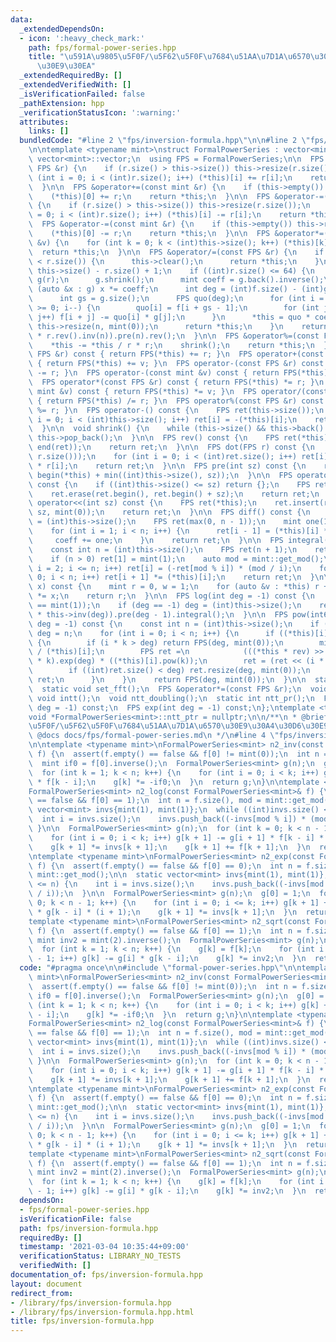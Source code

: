 ```yaml
---
data:
  _extendedDependsOn:
  - icon: ':heavy_check_mark:'
    path: fps/formal-power-series.hpp
    title: "\u591A\u9805\u5F0F/\u5F62\u5F0F\u7684\u51AA\u7D1A\u6570\u30E9\u30A4\u30D6\
      \u30E9\u30EA"
  _extendedRequiredBy: []
  _extendedVerifiedWith: []
  _isVerificationFailed: false
  _pathExtension: hpp
  _verificationStatusIcon: ':warning:'
  attributes:
    links: []
  bundledCode: "#line 2 \"fps/inversion-formula.hpp\"\n\n#line 2 \"fps/formal-power-series.hpp\"\
    \n\ntemplate <typename mint>\nstruct FormalPowerSeries : vector<mint> {\n  using\
    \ vector<mint>::vector;\n  using FPS = FormalPowerSeries;\n\n  FPS &operator+=(const\
    \ FPS &r) {\n    if (r.size() > this->size()) this->resize(r.size());\n    for\
    \ (int i = 0; i < (int)r.size(); i++) (*this)[i] += r[i];\n    return *this;\n\
    \  }\n\n  FPS &operator+=(const mint &r) {\n    if (this->empty()) this->resize(1);\n\
    \    (*this)[0] += r;\n    return *this;\n  }\n\n  FPS &operator-=(const FPS &r)\
    \ {\n    if (r.size() > this->size()) this->resize(r.size());\n    for (int i\
    \ = 0; i < (int)r.size(); i++) (*this)[i] -= r[i];\n    return *this;\n  }\n\n\
    \  FPS &operator-=(const mint &r) {\n    if (this->empty()) this->resize(1);\n\
    \    (*this)[0] -= r;\n    return *this;\n  }\n\n  FPS &operator*=(const mint\
    \ &v) {\n    for (int k = 0; k < (int)this->size(); k++) (*this)[k] *= v;\n  \
    \  return *this;\n  }\n\n  FPS &operator/=(const FPS &r) {\n    if (this->size()\
    \ < r.size()) {\n      this->clear();\n      return *this;\n    }\n    int n =\
    \ this->size() - r.size() + 1;\n    if ((int)r.size() <= 64) {\n      FPS f(*this),\
    \ g(r);\n      g.shrink();\n      mint coeff = g.back().inverse();\n      for\
    \ (auto &x : g) x *= coeff;\n      int deg = (int)f.size() - (int)g.size() + 1;\n\
    \      int gs = g.size();\n      FPS quo(deg);\n      for (int i = deg - 1; i\
    \ >= 0; i--) {\n        quo[i] = f[i + gs - 1];\n        for (int j = 0; j < gs;\
    \ j++) f[i + j] -= quo[i] * g[j];\n      }\n      *this = quo * coeff;\n     \
    \ this->resize(n, mint(0));\n      return *this;\n    }\n    return *this = ((*this).rev().pre(n)\
    \ * r.rev().inv(n)).pre(n).rev();\n  }\n\n  FPS &operator%=(const FPS &r) {\n\
    \    *this -= *this / r * r;\n    shrink();\n    return *this;\n  }\n\n  FPS operator+(const\
    \ FPS &r) const { return FPS(*this) += r; }\n  FPS operator+(const mint &v) const\
    \ { return FPS(*this) += v; }\n  FPS operator-(const FPS &r) const { return FPS(*this)\
    \ -= r; }\n  FPS operator-(const mint &v) const { return FPS(*this) -= v; }\n\
    \  FPS operator*(const FPS &r) const { return FPS(*this) *= r; }\n  FPS operator*(const\
    \ mint &v) const { return FPS(*this) *= v; }\n  FPS operator/(const FPS &r) const\
    \ { return FPS(*this) /= r; }\n  FPS operator%(const FPS &r) const { return FPS(*this)\
    \ %= r; }\n  FPS operator-() const {\n    FPS ret(this->size());\n    for (int\
    \ i = 0; i < (int)this->size(); i++) ret[i] = -(*this)[i];\n    return ret;\n\
    \  }\n\n  void shrink() {\n    while (this->size() && this->back() == mint(0))\
    \ this->pop_back();\n  }\n\n  FPS rev() const {\n    FPS ret(*this);\n    reverse(begin(ret),\
    \ end(ret));\n    return ret;\n  }\n\n  FPS dot(FPS r) const {\n    FPS ret(min(this->size(),\
    \ r.size()));\n    for (int i = 0; i < (int)ret.size(); i++) ret[i] = (*this)[i]\
    \ * r[i];\n    return ret;\n  }\n\n  FPS pre(int sz) const {\n    return FPS(begin(*this),\
    \ begin(*this) + min((int)this->size(), sz));\n  }\n\n  FPS operator>>(int sz)\
    \ const {\n    if ((int)this->size() <= sz) return {};\n    FPS ret(*this);\n\
    \    ret.erase(ret.begin(), ret.begin() + sz);\n    return ret;\n  }\n\n  FPS\
    \ operator<<(int sz) const {\n    FPS ret(*this);\n    ret.insert(ret.begin(),\
    \ sz, mint(0));\n    return ret;\n  }\n\n  FPS diff() const {\n    const int n\
    \ = (int)this->size();\n    FPS ret(max(0, n - 1));\n    mint one(1), coeff(1);\n\
    \    for (int i = 1; i < n; i++) {\n      ret[i - 1] = (*this)[i] * coeff;\n \
    \     coeff += one;\n    }\n    return ret;\n  }\n\n  FPS integral() const {\n\
    \    const int n = (int)this->size();\n    FPS ret(n + 1);\n    ret[0] = mint(0);\n\
    \    if (n > 0) ret[1] = mint(1);\n    auto mod = mint::get_mod();\n    for (int\
    \ i = 2; i <= n; i++) ret[i] = (-ret[mod % i]) * (mod / i);\n    for (int i =\
    \ 0; i < n; i++) ret[i + 1] *= (*this)[i];\n    return ret;\n  }\n\n  mint eval(mint\
    \ x) const {\n    mint r = 0, w = 1;\n    for (auto &v : *this) r += w * v, w\
    \ *= x;\n    return r;\n  }\n\n  FPS log(int deg = -1) const {\n    assert((*this)[0]\
    \ == mint(1));\n    if (deg == -1) deg = (int)this->size();\n    return (this->diff()\
    \ * this->inv(deg)).pre(deg - 1).integral();\n  }\n\n  FPS pow(int64_t k, int\
    \ deg = -1) const {\n    const int n = (int)this->size();\n    if (deg == -1)\
    \ deg = n;\n    for (int i = 0; i < n; i++) {\n      if ((*this)[i] != mint(0))\
    \ {\n        if (i * k > deg) return FPS(deg, mint(0));\n        mint rev = mint(1)\
    \ / (*this)[i];\n        FPS ret =\n            (((*this * rev) >> i).log(deg)\
    \ * k).exp(deg) * ((*this)[i].pow(k));\n        ret = (ret << (i * k)).pre(deg);\n\
    \        if ((int)ret.size() < deg) ret.resize(deg, mint(0));\n        return\
    \ ret;\n      }\n    }\n    return FPS(deg, mint(0));\n  }\n\n  static void *ntt_ptr;\n\
    \  static void set_fft();\n  FPS &operator*=(const FPS &r);\n  void ntt();\n \
    \ void intt();\n  void ntt_doubling();\n  static int ntt_pr();\n  FPS inv(int\
    \ deg = -1) const;\n  FPS exp(int deg = -1) const;\n};\ntemplate <typename mint>\n\
    void *FormalPowerSeries<mint>::ntt_ptr = nullptr;\n\n/**\n * @brief \u591A\u9805\
    \u5F0F/\u5F62\u5F0F\u7684\u51AA\u7D1A\u6570\u30E9\u30A4\u30D6\u30E9\u30EA\n *\
    \ @docs docs/fps/formal-power-series.md\n */\n#line 4 \"fps/inversion-formula.hpp\"\
    \n\ntemplate <typename mint>\nFormalPowerSeries<mint> n2_inv(const FormalPowerSeries<mint>&\
    \ f) {\n  assert(f.empty() == false && f[0] != mint(0));\n  int n = f.size();\n\
    \  mint if0 = f[0].inverse();\n  FormalPowerSeries<mint> g(n);\n  g[0] = if0;\n\
    \  for (int k = 1; k < n; k++) {\n    for (int i = 0; i < k; i++) g[k] += g[i]\
    \ * f[k - i];\n    g[k] *= -if0;\n  }\n  return g;\n}\n\ntemplate <typename mint>\n\
    FormalPowerSeries<mint> n2_log(const FormalPowerSeries<mint>& f) {\n  assert(f.empty()\
    \ == false && f[0] == 1);\n  int n = f.size(), mod = mint::get_mod();\n\n  static\
    \ vector<mint> invs{mint(1), mint(1)};\n  while ((int)invs.size() <= n) {\n  \
    \  int i = invs.size();\n    invs.push_back((-invs[mod % i]) * (mod / i));\n \
    \ }\n\n  FormalPowerSeries<mint> g(n);\n  for (int k = 0; k < n - 1; k++) {\n\
    \    for (int i = 0; i < k; i++) g[k + 1] -= g[i + 1] * f[k - i] * (i + 1);\n\
    \    g[k + 1] *= invs[k + 1];\n    g[k + 1] += f[k + 1];\n  }\n  return g;\n}\n\
    \ntemplate <typename mint>\nFormalPowerSeries<mint> n2_exp(const FormalPowerSeries<mint>&\
    \ f) {\n  assert(f.empty() == false && f[0] == 0);\n  int n = f.size(), mod =\
    \ mint::get_mod();\n\n  static vector<mint> invs{mint(1), mint(1)};\n  while ((int)invs.size()\
    \ <= n) {\n    int i = invs.size();\n    invs.push_back((-invs[mod % i]) * (mod\
    \ / i));\n  }\n\n  FormalPowerSeries<mint> g(n);\n  g[0] = 1;\n  for (int k =\
    \ 0; k < n - 1; k++) {\n    for (int i = 0; i <= k; i++) g[k + 1] += f[i + 1]\
    \ * g[k - i] * (i + 1);\n    g[k + 1] *= invs[k + 1];\n  }\n  return g;\n}\n\n\
    template <typename mint>\nFormalPowerSeries<mint> n2_sqrt(const FormalPowerSeries<mint>&\
    \ f) {\n  assert(f.empty() == false && f[0] == 1);\n  int n = f.size();\n  static\
    \ mint inv2 = mint(2).inverse();\n  FormalPowerSeries<mint> g(n);\n  g[0] = 1;\n\
    \  for (int k = 1; k < n; k++) {\n    g[k] = f[k];\n    for (int i = 1; i <= k\
    \ - 1; i++) g[k] -= g[i] * g[k - i];\n    g[k] *= inv2;\n  }\n  return g;\n}\n"
  code: "#pragma once\n\n#include \"formal-power-series.hpp\"\n\ntemplate <typename\
    \ mint>\nFormalPowerSeries<mint> n2_inv(const FormalPowerSeries<mint>& f) {\n\
    \  assert(f.empty() == false && f[0] != mint(0));\n  int n = f.size();\n  mint\
    \ if0 = f[0].inverse();\n  FormalPowerSeries<mint> g(n);\n  g[0] = if0;\n  for\
    \ (int k = 1; k < n; k++) {\n    for (int i = 0; i < k; i++) g[k] += g[i] * f[k\
    \ - i];\n    g[k] *= -if0;\n  }\n  return g;\n}\n\ntemplate <typename mint>\n\
    FormalPowerSeries<mint> n2_log(const FormalPowerSeries<mint>& f) {\n  assert(f.empty()\
    \ == false && f[0] == 1);\n  int n = f.size(), mod = mint::get_mod();\n\n  static\
    \ vector<mint> invs{mint(1), mint(1)};\n  while ((int)invs.size() <= n) {\n  \
    \  int i = invs.size();\n    invs.push_back((-invs[mod % i]) * (mod / i));\n \
    \ }\n\n  FormalPowerSeries<mint> g(n);\n  for (int k = 0; k < n - 1; k++) {\n\
    \    for (int i = 0; i < k; i++) g[k + 1] -= g[i + 1] * f[k - i] * (i + 1);\n\
    \    g[k + 1] *= invs[k + 1];\n    g[k + 1] += f[k + 1];\n  }\n  return g;\n}\n\
    \ntemplate <typename mint>\nFormalPowerSeries<mint> n2_exp(const FormalPowerSeries<mint>&\
    \ f) {\n  assert(f.empty() == false && f[0] == 0);\n  int n = f.size(), mod =\
    \ mint::get_mod();\n\n  static vector<mint> invs{mint(1), mint(1)};\n  while ((int)invs.size()\
    \ <= n) {\n    int i = invs.size();\n    invs.push_back((-invs[mod % i]) * (mod\
    \ / i));\n  }\n\n  FormalPowerSeries<mint> g(n);\n  g[0] = 1;\n  for (int k =\
    \ 0; k < n - 1; k++) {\n    for (int i = 0; i <= k; i++) g[k + 1] += f[i + 1]\
    \ * g[k - i] * (i + 1);\n    g[k + 1] *= invs[k + 1];\n  }\n  return g;\n}\n\n\
    template <typename mint>\nFormalPowerSeries<mint> n2_sqrt(const FormalPowerSeries<mint>&\
    \ f) {\n  assert(f.empty() == false && f[0] == 1);\n  int n = f.size();\n  static\
    \ mint inv2 = mint(2).inverse();\n  FormalPowerSeries<mint> g(n);\n  g[0] = 1;\n\
    \  for (int k = 1; k < n; k++) {\n    g[k] = f[k];\n    for (int i = 1; i <= k\
    \ - 1; i++) g[k] -= g[i] * g[k - i];\n    g[k] *= inv2;\n  }\n  return g;\n}\n"
  dependsOn:
  - fps/formal-power-series.hpp
  isVerificationFile: false
  path: fps/inversion-formula.hpp
  requiredBy: []
  timestamp: '2021-03-04 10:35:44+09:00'
  verificationStatus: LIBRARY_NO_TESTS
  verifiedWith: []
documentation_of: fps/inversion-formula.hpp
layout: document
redirect_from:
- /library/fps/inversion-formula.hpp
- /library/fps/inversion-formula.hpp.html
title: fps/inversion-formula.hpp
---
```

